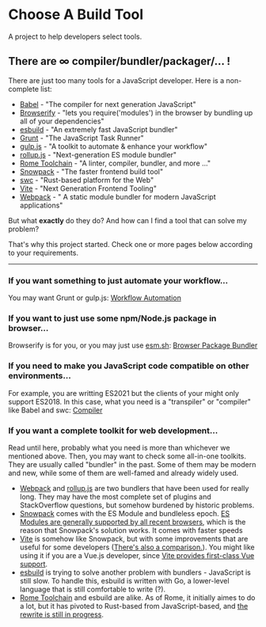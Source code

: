 
# Choose A Build Tool

A project to help developers select tools.

## There are ∞ compiler/bundler/packager/... !

There are just too many tools for a JavaScript developer. Here is a non-complete list:

-   [Babel](https://babeljs.io) - "The compiler for next generation JavaScript"
-   [Browserify](https://browserify.org/) - "lets you require('modules') in the browser by bundling up all of your dependencies"
-   [esbuild](https://esbuild.github.io/) - "An extremely fast JavaScript bundler"
-   [Grunt](https://gruntjs.com/) - "The JavaScript Task Runner"
-   [gulp.js](https://gulpjs.com/) - "A toolkit to automate & enhance your workflow"
-   [rollup.js](https://rollupjs.org/) - "Next-generation ES module bundler"
-   [Rome Toolchain](https://rome.tools/) - "A linter, compiler, bundler, and more ..."
-   [Snowpack](https://www.snowpack.dev/) - "The faster frontend build tool"
-   [swc](https://swc.rs/) - "Rust-based platform for the Web"
-   [Vite](https://vitejs.dev/) - "Next Generation Frontend Tooling"
-   [Webpack](https://webpack.js.org) - " A static module bundler for modern JavaScript applications"

But what **exactly** do they do? And how can I find a tool that can solve my problem?

That's why this project started. Check one or more pages below according to your requirements.

---

### If you want something to just automate your workflow...

You may want Grunt or gulp.js: [Workflow Automation](/workflow-automation/)

### If you want to just use some npm/Node.js package in browser...

Browserify is for you, or you may just use [esm.sh](https://esm.sh/): [Browser Package Bundler](/browser-package-bundler/)

### If you need to make you JavaScript code compatible on other environments...

For example, you are writting ES2021 but the clients of your might only support ES2018. In this case, what you need is a "transpiler" or "compiler" like Babel and swc: [Compiler](/compiler/)

### If you want a complete toolkit for web development...

Read until here, probably what you need is more than whichever we mentioned above. Then, you may want to check some all-in-one toolkits. They are usually called "bundler" in the past. Some of them may be modern and new, while some of them are well-famed and already widely used.

* [Webpack](https://webpack.js.org) and [rollup.js](https://rollupjs.org/) are two bundlers that have been used for really long. They may have the most complete set of plugins and StackOverflow questions, but somehow burdened by historic problems.
* [Snowpack](https://www.snowpack.dev/) comes with the ES Module and bundleless epoch. [ES Modules are generally supported by all recent browsers](https://caniuse.com/es6-module), which is the reason that Snowpack's solution works. It comes with faster speeds
* [Vite](https://vitejs.dev/) is somehow like Snowpack, but with some improvements that are useful for some developers ([There's also a comparison.](https://vitejs.dev/guide/comparisons.html#snowpack)). You might like using it if you are a Vue.js developer, since [Vite provides first-class Vue support](https://vitejs.dev/guide/features.html#vue).
* [esbuild](https://esbuild.github.io/) is trying to solve another problem with bundlers - JavaScript is still slow. To handle this, esbuild is written with Go, a lower-level language that is still comfortable to write (?).
* [Rome Toolchain](https://rome.tools/) and esbuild are alike. As of Rome, it initially aimes to do a lot, but it has pivoted to Rust-based from JavaScript-based, and [the rewrite is still in progress](https://rome.tools/blog/2021/09/21/rome-will-be-rewritten-in-rust).
